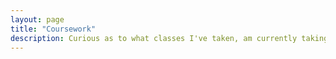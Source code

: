 ```yaml
---
layout: page
title: "Coursework"
description: Curious as to what classes I've taken, am currently taking, and plan on taking? Look no further!
---
```

